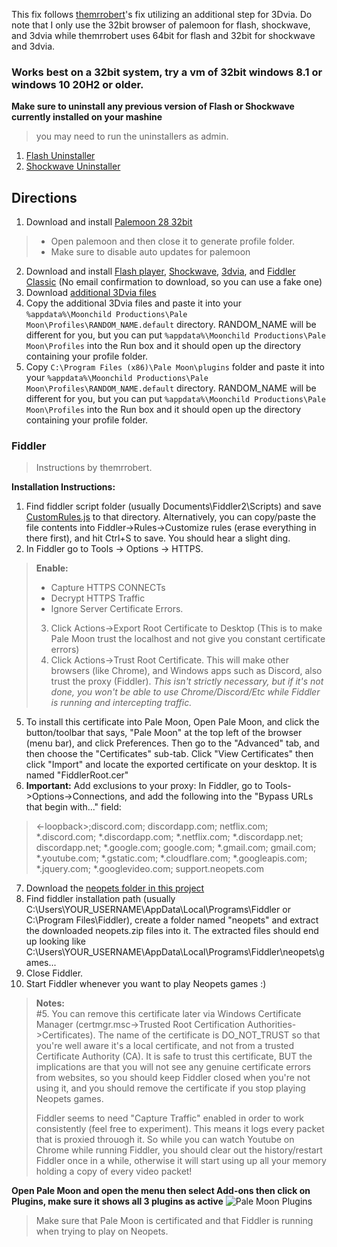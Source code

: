 This fix follows [themrrobert](https://github.com/themrrobert/neopets-flash-fix-windows-10)'s fix utilizing an additional step for 3Dvia. 
Do note that I only use the 32bit browser of palemoon for flash, shockwave, and 3dvia while themrrobert uses 64bit for flash and 32bit for shockwave and 3dvia. 

### Works best on a 32bit system, try a vm of 32bit windows 8.1 or windows 10 20H2 or older.

**Make sure to uninstall any previous version of Flash or Shockwave currently installed on your mashine**
> you may need to run the uninstallers as admin.
1. [Flash Uninstaller](https://fpdownload.macromedia.com/get/flashplayer/current/support/uninstall_flash_player.exe)
2. [Shockwave Uninstaller](http://fpdownload.macromedia.com/get/shockwave/uninstall/win/sw_uninstaller.exe)

## Directions
1. Download and install [Palemoon 28 32bit](https://archive.palemoon.org/palemoon/28.x/28.17.0/palemoon-28.17.0.win32.installer.exe)
> - Open palemoon and then close it to generate profile folder.
> - Make sure to disable auto updates for palemoon
2. Download and install  [Flash player](/installers/flashplayer32_0r0_371_win.msi),  [Shockwave](/installers/Shockwave_Installer_Full.exe), [3dvia](http://3dlifeplayer.dl.3dvia.com/player/install/installer.exe), and [Fiddler Classic](https://www.telerik.com/download/fiddler) (No email confirmation to download, so you can use a fake one)
3. Download [additional 3Dvia files](https://download-directory.github.io/?url=https://github.com/SpudMonkey7k/neopets-flash-shockwave-3dvia-fix/tree/main/3dviafiles)
4. Copy the additional 3Dvia files and paste it into your `%appdata%\Moonchild Productions\Pale Moon\Profiles\RANDOM_NAME.default` directory. RANDOM_NAME will be different for you, but you can put `%appdata%\Moonchild Productions\Pale Moon\Profiles` into the Run box and it should open up the directory containing your profile folder.
5. Copy `C:\Program Files (x86)\Pale Moon\plugins` folder and paste it into your `%appdata%\Moonchild Productions\Pale Moon\Profiles\RANDOM_NAME.default` directory. RANDOM_NAME will be different for you, but you can put `%appdata%\Moonchild Productions\Pale Moon\Profiles` into the Run box and it should open up the directory containing your profile folder.

### Fiddler
> Instructions by themrrobert.

**Installation Instructions:**

1. Find fiddler script folder (usually Documents\Fiddler2\Scripts) and save [CustomRules.js](https://github.com/themrrobert/neopets-flash-fix-windows-10/fiddler/CustomRules.js) to that directory. Alternatively, you can copy/paste the file contents into Fiddler->Rules->Customize rules (erase everything in there first), and hit Ctrl+S to save. You should hear a slight ding.
2. In Fiddler go to Tools -> Options -> HTTPS.
> **Enable:**
> - Capture HTTPS CONNECTs
> - Decrypt HTTPS Traffic
> - Ignore Server Certificate Errors.
> 3. Click Actions->Export Root Certificate to Desktop (This is to make Pale Moon trust the localhost and not give you constant certificate errors)
> 4. Click Actions->Trust Root Certificate. This will make other browsers (like Chrome), and Windows apps such as Discord, also trust the proxy (Fiddler). *This isn't strictly necessary, but if it's not done, you won't be able to use Chrome/Discord/Etc while Fiddler is running and intercepting traffic.*
5. To install this certificate into Pale Moon, Open Pale Moon, and click the button/toolbar that says, "Pale Moon" at the top left of the browser (menu bar), and click Preferences. Then go to the "Advanced" tab, and then choose the "Certificates" sub-tab. Click "View Certificates" then click "Import" and locate the exported certificate on your desktop. It is named "FiddlerRoot.cer"
6. **Important:** Add exclusions to your proxy: In Fiddler, go to Tools->Options->Connections, and add the following into the "Bypass URLs that begin with..." field:
> <-loopback>;discord.com; discordapp.com; netflix.com; *.discord.com; *.discordapp.com; *.netflix.com; *.discordapp.net; discordapp.net; *.google.com; google.com; *.gmail.com; gmail.com; *.youtube.com; *.gstatic.com; *.cloudflare.com; *.googleapis.com; *.jquery.com; *.googlevideo.com; support.neopets.com
7. Download the [neopets folder in this project](https://download-directory.github.io/?url=https://github.com/themrrobert/neopets-flash-fix-windows-10/tree/main/neopets)
8. Find fiddler installation path (usually C:\Users\YOUR_USERNAME\AppData\Local\Programs\Fiddler or C:\Program Files\Fiddler), create a folder named "neopets" and extract the downloaded neopets.zip files into it. The extracted files should end up looking like C:\Users\YOUR_USERNAME\AppData\Local\Programs\Fiddler\neopets\games\...
9. Close Fiddler.
10. Start Fiddler whenever you want to play Neopets games :)

> **Notes:**  
> #5. You can remove this certificate later via Windows Certificate Manager (certmgr.msc->Trusted Root Certification Authorities->Certificates). The name of the certificate is DO_NOT_TRUST so that you're well aware it's a local certificate, and not from a trusted Certificate Authority (CA). It is safe to trust this certificate, BUT the implications are that you will not see any genuine certificate errors from websites, so you should keep Fiddler closed when you're not using it, and you should remove the certificate if you stop playing Neopets games.
>
> Fiddler seems to need "Capture Traffic" enabled in order to work consistently (feel free to experiment). This means it logs every packet that is proxied throuogh it. So while you can watch Youtube on Chrome while running Fiddler, you should clear out the history/restart Fiddler once in a while, otherwise it will start using up all your memory holding a copy of every video packet!

**Open Pale Moon and open the menu then select Add-ons then click on Plugins, make sure it shows all 3 plugins as active**
![Pale Moon Plugins](https://github.com/SpudMonkey7k/neopets-flash-shockwave-3dvia-fix/blob/main/assets/palemoon-plugins.png)

> Make sure that Pale Moon is certificated and that Fiddler is running when trying to play on Neopets.
